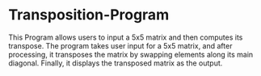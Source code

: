 # Transposition-Program
This Program allows users to input a 5x5 matrix and then computes its transpose. The program takes user input for a 5x5 matrix, and after processing, it transposes the matrix by swapping elements along its main diagonal. Finally, it displays the transposed matrix as the output.

